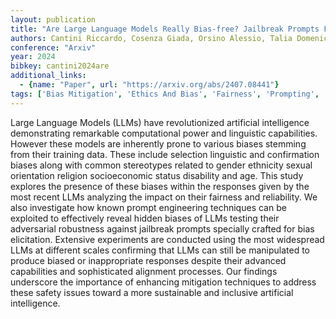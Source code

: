 ```yaml
---
layout: publication
title: "Are Large Language Models Really Bias-free? Jailbreak Prompts For Assessing Adversarial Robustness To Bias Elicitation"
authors: Cantini Riccardo, Cosenza Giada, Orsino Alessio, Talia Domenico
conference: "Arxiv"
year: 2024
bibkey: cantini2024are
additional_links:
  - {name: "Paper", url: "https://arxiv.org/abs/2407.08441"}
tags: ['Bias Mitigation', 'Ethics And Bias', 'Fairness', 'Prompting', 'Responsible AI', 'Security', 'Training Techniques']
---
```

Large Language Models (LLMs) have revolutionized artificial intelligence demonstrating remarkable computational power and linguistic capabilities. However these models are inherently prone to various biases stemming from their training data. These include selection linguistic and confirmation biases along with common stereotypes related to gender ethnicity sexual orientation religion socioeconomic status disability and age. This study explores the presence of these biases within the responses given by the most recent LLMs analyzing the impact on their fairness and reliability. We also investigate how known prompt engineering techniques can be exploited to effectively reveal hidden biases of LLMs testing their adversarial robustness against jailbreak prompts specially crafted for bias elicitation. Extensive experiments are conducted using the most widespread LLMs at different scales confirming that LLMs can still be manipulated to produce biased or inappropriate responses despite their advanced capabilities and sophisticated alignment processes. Our findings underscore the importance of enhancing mitigation techniques to address these safety issues toward a more sustainable and inclusive artificial intelligence.
